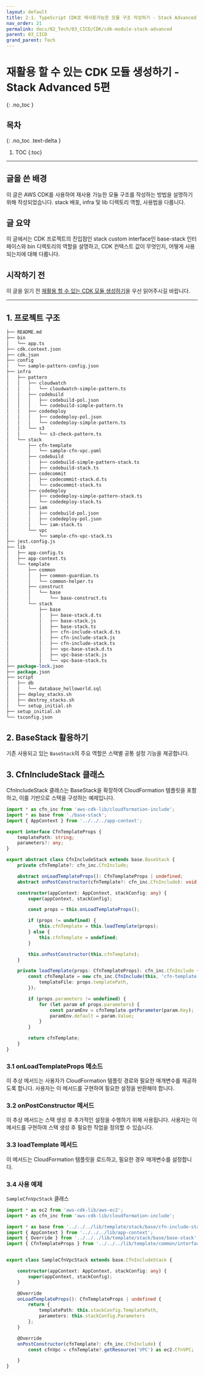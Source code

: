 ```yaml
---
layout: default
title: 2-1. TypeScript CDK로 재사용가능한 모듈 구조 작성하기 - Stack Advanced (5편)
nav_order: 21
permalink: docs/02_Tech/03_CICD/CDK/cdk-module-stack-advanced
parent: 03_CICD
grand_parent: Tech
---
```


# 재활용 할 수 있는 CDK 모듈 생성하기 - Stack Advanced 5편

{: .no_toc }

## 목차
{: .no_toc .text-delta }

1. TOC
{:toc}

---

## 글을 쓴 배경

이 글은 AWS CDK를 사용하여 재사용 가능한 모듈 구조를 작성하는 방법을 설명하기 위해 작성되었습니다. 
stack 배포, infra 및 lib 디렉토리 역할, 사용법을 다룹니다.

## 글 요약

이 글에서는 CDK 프로젝트의 진입점인 stack custom interface인 base-stack 인터페이스와 bin 디렉토리의 역할을 설명하고,
CDK 컨텍스트 값이 무엇인지, 어떻게 사용되는지에 대해 다룹니다.

## 시작하기 전

이 글을 읽기 전 [재활용 할 수 있는 CDK 모듈 생성하기](../cdk-module-context)을 우선 읽어주시길 바랍니다.


---

## 1. 프로젝트 구조

```perl
├── README.md
├── bin
│   └── app.ts
├── cdk.context.json
├── cdk.json
├── config
│   └── sample-pattern-config.json
├── infra
│   ├── pattern
│   │   ├── cloudwatch
│   │   │   └── cloudwatch-simple-pattern.ts
│   │   ├── codebuild
│   │   │   ├── codebuild-pol.json
│   │   │   └── codebuild-simple-pattern.ts
│   │   ├── codedeploy
│   │   │   ├── codedeploy-pol.json
│   │   │   └── codedeploy-simple-pattern.ts
│   │   └── s3
│   │       └── s3-check-pattern.ts
│   └── stack
│       ├── cfn-template
│       │   └── sample-cfn-vpc.yaml
│       ├── codebuild
│       │   ├── codebuild-simple-pattern-stack.ts
│       │   ├── codebuild-stack.ts
│       ├── codecommit
│       │   ├── codecommit-stack.d.ts
│       │   └── codecommit-stack.ts
│       ├── codedeploy
│       │   ├── codedeploy-simple-pattern-stack.ts
│       │   └── codedeploy-stack.ts
│       ├── iam
│       │   ├── codebuild-pol.json
│       │   ├── codedeploy-pol.json
│       │   └── iam-stack.ts
│       └── vpc
│           └── sample-cfn-vpc-stack.ts
├── jest.config.js
├── lib
│   ├── app-config.ts
│   ├── app-context.ts
│   └── template
│       ├── common
│       │   ├── common-guardian.ts
│       │   └── common-helper.ts
│       ├── construct
│       │   └── base
│       │       └── base-construct.ts
│       └── stack
│           ├── base
│           │   ├── base-stack.d.ts
│           │   ├── base-stack.js
│           │   ├── base-stack.ts
│           │   ├── cfn-include-stack.d.ts
│           │   ├── cfn-include-stack.js
│           │   ├── cfn-include-stack.ts
│           │   ├── vpc-base-stack.d.ts
│           │   ├── vpc-base-stack.js
│           │   └── vpc-base-stack.ts
├── package-lock.json
├── package.json
├── script
│   ├── db
│   │   └── database_helloworld.sql
│   ├── deploy_stacks.sh
│   ├── destroy_stacks.sh
│   └── setup_initial.sh
├── setup_initial.sh
└── tsconfig.json
```

## 2. BaseStack 활용하기

기존 사용되고 있는 `BaseStack`의 주요 역할은 스택별 공통 설정 기능을 제공합니다.

## 3. CfnIncludeStack 클래스

CfnIncludeStack 클래스는 BaseStack을 확장하여 CloudFormation 템플릿을 포함하고, 
이를 기반으로 스택을 구성하는 예제입니다.

```typescript
import * as cfn_inc from 'aws-cdk-lib/cloudformation-include';
import * as base from './base-stack';
import { AppContext } from '../../../app-context';

export interface CfnTemplateProps {
    templatePath: string;
    parameters?: any;
}

export abstract class CfnIncludeStack extends base.BaseStack {
    private cfnTemplate?: cfn_inc.CfnInclude;

    abstract onLoadTemplateProps(): CfnTemplateProps | undefined;
    abstract onPostConstructor(cfnTemplate?: cfn_inc.CfnInclude): void;

    constructor(appContext: AppContext, stackConfig: any) {
        super(appContext, stackConfig);

        const props = this.onLoadTemplateProps();

        if (props != undefined) {
            this.cfnTemplate = this.loadTemplate(props);
        } else {
            this.cfnTemplate = undefined;
        }

        this.onPostConstructor(this.cfnTemplate);
    }

    private loadTemplate(props: CfnTemplateProps): cfn_inc.CfnInclude {
        const cfnTemplate = new cfn_inc.CfnInclude(this, 'cfn-template', {
            templateFile: props.templatePath,
        });

        if (props.parameters != undefined) {
            for (let param of props.parameters) {
                const paramEnv = cfnTemplate.getParameter(param.Key);
                paramEnv.default = param.Value;
            }
        }

        return cfnTemplate;
    }
}

```

### 3.1 onLoadTemplateProps 메소드

이 추상 메서드는 사용자가 CloudFormation 템플릿 경로와 필요한 매개변수를 제공하도록 합니다. 사용자는 이 메서드를 구현하여 필요한 설정을 반환해야 합니다.

### 3.2 onPostConstructor 메서드

이 추상 메서드는 스택 생성 후 추가적인 설정을 수행하기 위해 사용됩니다. 사용자는 이 메서드를 구현하여 스택 생성 후 필요한 작업을 정의할 수 있습니다.

### 3.3 loadTemplate 메서드

이 메서드는 CloudFormation 템플릿을 로드하고, 필요한 경우 매개변수를 설정합니다.

### 3.4 사용 예제

`SampleCfnVpcStack` 클래스

```typescript
import * as ec2 from 'aws-cdk-lib/aws-ec2';
import * as cfn_inc from 'aws-cdk-lib/cloudformation-include';

import * as base from '../../../lib/template/stack/base/cfn-include-stack';
import { AppContext } from '../../../lib/app-context';
import { Override } from '../../../lib/template/stack/base/base-stack';
import { CfnTemplateProps } from '../../../lib/template/common/interfaces'


export class SampleCfnVpcStack extends base.CfnIncludeStack {

    constructor(appContext: AppContext, stackConfig: any) {
        super(appContext, stackConfig);
    }

    @Override
    onLoadTemplateProps(): CfnTemplateProps | undefined {
        return {
            templatePath: this.stackConfig.TemplatePath,
            parameters: this.stackConfig.Parameters
        };
    }

    @Override
    onPostConstructor(cfnTemplate?: cfn_inc.CfnInclude) {
        const cfnVpc = cfnTemplate?.getResource('VPC') as ec2.CfnVPC;

    }
}
```


